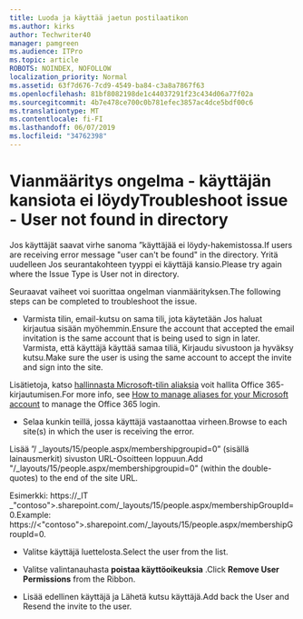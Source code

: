 ```yaml
---
title: Luoda ja käyttää jaetun postilaatikon
ms.author: kirks
author: Techwriter40
manager: pamgreen
ms.audience: ITPro
ms.topic: article
ROBOTS: NOINDEX, NOFOLLOW
localization_priority: Normal
ms.assetid: 63f7d676-7cd9-4549-ba84-c3a8a7867f63
ms.openlocfilehash: 81bf8082198de1c44037291f23c434d06a77f02a
ms.sourcegitcommit: 4b7e478ce700c0b781efec3857ac4dce5bdf00c6
ms.translationtype: MT
ms.contentlocale: fi-FI
ms.lasthandoff: 06/07/2019
ms.locfileid: "34762398"
---
```

# <a name="troubleshoot-issue---user-not-found-in-directory"></a><span data-ttu-id="4ac7b-102">Vianmääritys ongelma - käyttäjän kansiota ei löydy</span><span class="sxs-lookup"><span data-stu-id="4ac7b-102">Troubleshoot issue - User not found in directory</span></span>

<span data-ttu-id="4ac7b-103">Jos käyttäjät saavat virhe sanoma ”käyttäjää ei löydy-hakemistossa.</span><span class="sxs-lookup"><span data-stu-id="4ac7b-103">If users are receiving error message "user can't be found" in the directory.</span></span> <span data-ttu-id="4ac7b-104">Yritä uudelleen Jos seurantakohteen tyyppi ei käyttäjä kansio.</span><span class="sxs-lookup"><span data-stu-id="4ac7b-104">Please try again where the Issue Type is User not in directory.</span></span>

<span data-ttu-id="4ac7b-105">Seuraavat vaiheet voi suorittaa ongelman vianmäärityksen.</span><span class="sxs-lookup"><span data-stu-id="4ac7b-105">The following steps can be completed to troubleshoot the issue.</span></span>

- <span data-ttu-id="4ac7b-106">Varmista tilin, email-kutsu on sama tili, jota käytetään Jos haluat kirjautua sisään myöhemmin.</span><span class="sxs-lookup"><span data-stu-id="4ac7b-106">Ensure the account that accepted the email invitation is the same account that is being used to sign in later.</span></span> <span data-ttu-id="4ac7b-107">Varmista, että käyttäjä käyttää samaa tiliä, Kirjaudu sivustoon ja hyväksy kutsu.</span><span class="sxs-lookup"><span data-stu-id="4ac7b-107">Make sure the user is using the same account to accept the invite and sign into the site.</span></span> 

<span data-ttu-id="4ac7b-108">Lisätietoja, katso [hallinnasta Microsoft-tilin aliaksia</a> voit hallita Office 365-kirjautumisen](https://support.microsoft.com/help/12407/microsoft-account-how-to-manage-aliases).</span><span class="sxs-lookup"><span data-stu-id="4ac7b-108">For more info, see [How to manage aliases for your Microsoft account</a> to manage the Office 365 login](https://support.microsoft.com/help/12407/microsoft-account-how-to-manage-aliases).</span></span> 

- <span data-ttu-id="4ac7b-109">Selaa kunkin teillä, jossa käyttäjä vastaanottaa virheen.</span><span class="sxs-lookup"><span data-stu-id="4ac7b-109">Browse to each site(s) in which the user is receiving the error.</span></span> 

<span data-ttu-id="4ac7b-110">Lisää ”/ _layouts/15/people.aspx/membershipgroupid=0” (sisällä lainausmerkit) sivuston URL-Osoitteen loppuun.</span><span class="sxs-lookup"><span data-stu-id="4ac7b-110">Add "/_layouts/15/people.aspx/membershipgroupid=0" (within the double-quotes) to the end of the site URL.</span></span> 

<span data-ttu-id="4ac7b-111">Esimerkki: https://_lT _"contoso">.sharepoint.com/_layouts/15/people.aspx/membershipGroupId=0.</span><span class="sxs-lookup"><span data-stu-id="4ac7b-111">Example: https://<"contoso">.sharepoint.com/_layouts/15/people.aspx/membershipGroupId=0.</span></span>

- <span data-ttu-id="4ac7b-112">Valitse käyttäjä luettelosta.</span><span class="sxs-lookup"><span data-stu-id="4ac7b-112">Select the user from the list.</span></span>

- <span data-ttu-id="4ac7b-113">Valitse valintanauhasta **poistaa käyttöoikeuksia** .</span><span class="sxs-lookup"><span data-stu-id="4ac7b-113">Click **Remove User Permissions** from the Ribbon.</span></span> 
-  <span data-ttu-id="4ac7b-114">Lisää edellinen käyttäjä ja Lähetä kutsu käyttäjä.</span><span class="sxs-lookup"><span data-stu-id="4ac7b-114">Add back the User and Resend the invite to the user.</span></span>

